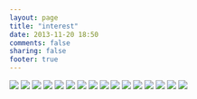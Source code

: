 ```yaml
---
layout: page
title: "interest"
date: 2013-11-20 18:50
comments: false
sharing: false
footer: true
---
```

<a href="http://cocolighter.u.qiniudn.com/20130701-result.jpg/coconormal.jpg" class="fancybox" rel="gallery1" title="sheyi"><img src="http://cocolighter.u.qiniudn.com/20130701-result.jpg/cocopreview.jpg" /></a>
<a href="http://cocolighter.u.qiniudn.com/20130918-result.jpg/coconormal.jpg" class="fancybox" rel="gallery1" title=""><img src="http://cocolighter.u.qiniudn.com/20130918-result.jpg/cocopreview.jpg" /></a>
<a href="http://cocolighter.u.qiniudn.com/20131007-result.jpg/coconormal.jpg" class="fancybox" rel="gallery1" title=""><img src="http://cocolighter.u.qiniudn.com/20131007-result.jpg/cocopreview.jpg" /></a>
<a href="http://cocolighter.u.qiniudn.com/20131011-result.jpg/coconormal.jpg" class="fancybox" rel="gallery1" title=""><img src="http://cocolighter.u.qiniudn.com/20131011-result.jpg/cocopreview.jpg" /></a>
<a href="http://cocolighter.u.qiniudn.com/20131015-result.jpg/coconormal.jpg" class="fancybox" rel="gallery1" title=""><img src="http://cocolighter.u.qiniudn.com/20131015-result.jpg/cocopreview.jpg" /></a>
<a href="http://cocolighter.u.qiniudn.com/20131031-result.jpg/coconormal.jpg" class="fancybox" rel="gallery1" title=""><img src="http://cocolighter.u.qiniudn.com/20131031-result.jpg/cocopreview.jpg" /></a>
<a href="http://cocolighter.u.qiniudn.com/20131101-result.jpg/coconormal.jpg" class="fancybox" rel="gallery1" title=""><img src="http://cocolighter.u.qiniudn.com/20131101-result.jpg/cocopreview.jpg" /></a>
<a href="http://cocolighter.u.qiniudn.com/20131102-result.jpg/coconormal.jpg" class="fancybox" rel="gallery1" title=""><img src="http://cocolighter.u.qiniudn.com/20131102-result.jpg/cocopreview.jpg" /></a>
<a href="http://cocolighter.u.qiniudn.com/20131105-result.jpg/coconormal.jpg" class="fancybox" rel="gallery1" title=""><img src="http://cocolighter.u.qiniudn.com/20131105-result.jpg/cocopreview.jpg" /></a>
<a href="http://cocolighter.u.qiniudn.com/20131106-result.jpg/coconormal.jpg" class="fancybox" rel="gallery1" title=""><img src="http://cocolighter.u.qiniudn.com/20131106-result.jpg/cocopreview.jpg" /></a>
<a href="http://cocolighter.u.qiniudn.com/20131118-result.jpg/coconormal.jpg" class="fancybox" rel="gallery1" title=""><img src="http://cocolighter.u.qiniudn.com/20131118-result.jpg/cocopreview.jpg" /></a>
<a href="http://cocolighter.u.qiniudn.com/20131110-result.jpg/coconormal.jpg" class="fancybox" rel="gallery1" title=""><img src="http://cocolighter.u.qiniudn.com/20131110-result.jpg/cocopreview.jpg" /></a>
<a href="http://cocolighter.u.qiniudn.com/20131117-result.jpg/coconormal.jpg" class="fancybox" rel="gallery1" title=""><img src="http://cocolighter.u.qiniudn.com/20131117-result.jpg/cocopreview.jpg" /></a>
<a href="http://cocolighter.u.qiniudn.com/20131107-result.jpg/coconormal.jpg" class="fancybox" rel="gallery1" title=""><img src="http://cocolighter.u.qiniudn.com/20131107-result.jpg/cocopreview.jpg" /></a>
<a href="http://cocolighter.u.qiniudn.com/20131119-result.jpg/coconormal.jpg" class="fancybox" rel="gallery1" title=""><img src="http://cocolighter.u.qiniudn.com/20131119-result.jpg/cocopreview.jpg" /></a>
<a href="http://cocolighter.u.qiniudn.com/20131008-result.jpg/coconormal.jpg" class="fancybox" rel="gallery1" title=""><img src="http://cocolighter.u.qiniudn.com/20131008-result.jpg/cocopreview.jpg" /></a>